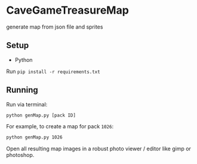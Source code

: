 # CaveGameTreasureMap
 generate map from json file and sprites

## Setup

 * Python

 Run `pip install -r requirements.txt`

## Running

Run via terminal:

```bash
python genMap.py [pack ID]
```

For example, to create a map for pack `1026`:

```bash
python genMap.py 1026
```

Open all resulting map images in a robust photo viewer / editor like gimp or photoshop.